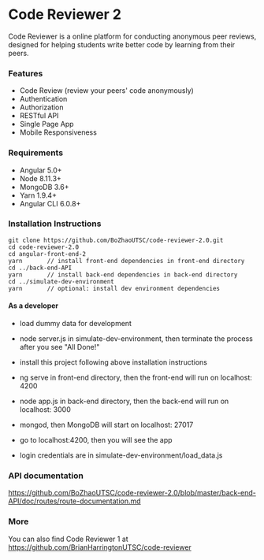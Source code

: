 # Code Reviewer 2

Code Reviewer is a online platform for conducting anonymous peer reviews, designed for helping students write better code by learning from their peers.

### Features

- Code Review (review your peers' code anonymously)
- Authentication
- Authorization
- RESTful API
- Single Page App
- Mobile Responsiveness

### Requirements

- Angular 5.0+
- Node 8.11.3+
- MongoDB 3.6+
- Yarn 1.9.4+
- Angular CLI 6.0.8+

### Installation Instructions

```
git clone https://github.com/BoZhaoUTSC/code-reviewer-2.0.git
cd code-reviewer-2.0
cd angular-front-end-2
yarn       // install front-end dependencies in front-end directory
cd ../back-end-API
yarn       // install back-end dependencies in back-end directory
cd ../simulate-dev-environment
yarn       // optional: install dev environment dependencies
```

#### As a developer

- load dummy data for development
- node server.js in simulate-dev-environment, then terminate the process after you see "All Done!"

- install this project following above installation instructions
- ng serve in front-end directory, then the front-end will run on localhost: 4200
- node app.js in back-end directory, then the back-end will run on localhost: 3000
- mongod, then MongoDB will start on localhost: 27017

- go to localhost:4200, then you will see the app
- login credentials are in simulate-dev-environment/load_data.js

### API documentation

https://github.com/BoZhaoUTSC/code-reviewer-2.0/blob/master/back-end-API/doc/routes/route-documentation.md

### More

You can also find Code Reviewer 1 at https://github.com/BrianHarringtonUTSC/code-reviewer
